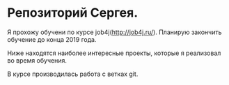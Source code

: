 ﻿# Репозиторий Сергея.

Я прохожу обучени по курсе job4j(http://job4j.ru/). Планирую закончить обучение до конца 2019 года.

Ниже находятся наиболее интересные проекты, которые я реализовал во время обучения.

В курсе производилась работа с ветках git.